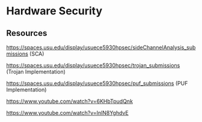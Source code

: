 # Hardware Security

## Resources

https://spaces.usu.edu/display/usuece5930hpsec/sideChannelAnalysis_submissions (SCA)

https://spaces.usu.edu/display/usuece5930hpsec/trojan_submissions (Trojan Implementation)

https://spaces.usu.edu/display/usuece5930hpsec/puf_submissions (PUF Implementation)

https://www.youtube.com/watch?v=6KHbTpudQnk

https://www.youtube.com/watch?v=InlN8YghdvE
